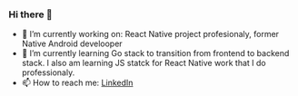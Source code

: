 ### Hi there 👋


- 🔭 I’m currently working on: React Native project profesionaly, former Native Android develooper
- 🌱 I’m currently learning Go stack to transition from frontend to backend stack. I also am learning JS statck for React Native work that I do professionaly. 
- 📫 How to reach me: [LinkedIn](https://www.linkedin.com/in/bhavik3210)
<!--
**bhavik3210/bhavik3210** is a ✨ _special_ ✨ repository because its `README.md` (this file) appears on your GitHub profile.

Here are some ideas to get you started:



- 👯 I’m looking to collaborate on ...
- 🤔 I’m looking for help with ...
- 💬 Ask me about ...

- 😄 Pronouns: ...
- ⚡ Fun fact: ...
-->

